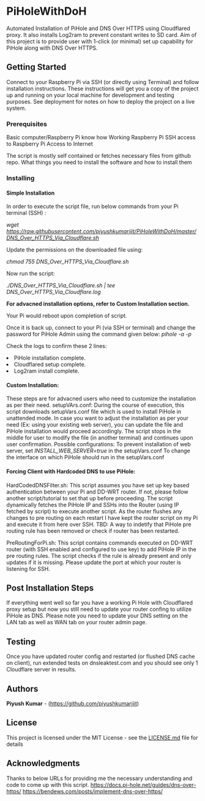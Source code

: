 # PiHoleWithDoH

Automated Installation of PiHole and DNS Over HTTPS using Cloudflared proxy. It also installs Log2ram to prevent constant writes to SD card.
Aim of this project is to provide user with 1-click (or minimal) set up capability for PiHole along with DNS Over HTTPS.

## Getting Started

Connect to your Raspberry Pi via SSH (or directly using Terminal) and follow installation instructions.
These instructions will get you a copy of the project up and running on your local machine for development and testing purposes. See deployment for notes on how to deploy the project on a live system.

### Prerequisites
Basic computer/Raspberry Pi know how
Working Raspberry Pi
SSH access to Raspberry Pi
Access to Internet

The script is mostly self contained or fetches necessary files from github repo.
What things you need to install the software and how to install them

### Installing
#### Simple Installation
In order to execute the script file, run below commands from your Pi terminal (SSH) :

<i>wget https://raw.githubusercontent.com/piyushkumarjiit/PiHoleWithDoH/master/DNS_Over_HTTPS_Via_Cloudflare.sh</i>

Update the permissions on the downloaded file using:

<i>chmod 755 DNS_Over_HTTPS_Via_Cloudflare.sh</i>

Now run the script:

<i>./DNS_Over_HTTPS_Via_Cloudflare.sh  | tee DNS_Over_HTTPS_Via_Cloudflare.log</i>

<b>For advacned installation options, refer to Custom Installation section. </b>

Your Pi would reboot upon completion of script. 

Once it is back up, connect to your Pi (via SSH or terminal) and change the password for PiHole Admin using the command given below:
<i>pihole -a -p <YourNewPassword> </i>

Check the logs to confirm these 2 lines:
<li>PiHole installation complete.</li>
<li>Cloudflared setup complete.</li>
<li>Log2ram install complete.</li>

#### Custom Installation:
These steps are for advacned users who need to customize the installation as per their need.
setupVArs.conf: During the course of execution, this script downloads setupVars.conf file which is used to install PiHole in unattended mode. In case you want to adjust the installation as per your need (Ex: using your existing web server), you can update the file and PiHole installation would proceed accordingly. The script stops in the middle for user to modify the file (in another terminal) and continues upon user confirmation.
Possible configurations:
To prevent installation of web server, set <i>INSTALL_WEB_SERVER=true</i> in the setupVars.conf
To change the interface on which PiHole should run <TBD> in the setupVars.conf

#### Forcing Client with Hardcoded DNS to use PiHole:
HardCodedDNSFilter.sh: This script assumes you have set up key based authentication between your Pi and DD-WRT router. If not, please follow another script/tutorial to set that up before proceeding.
The script dynamically fetches the PiHole IP and SSHs into the Router (using IP fetched by script) to execute another script.
As the router flushes any changes to pre routing on each restart I have kept the router script on my Pi and execute it from here over SSH.
TBD: A way to indetify that PiHole pre routing rule has been removed or check if router has been restarted.

PreRoutingForPi.sh: This script contains commands executed on DD-WRT router (with SSH enabled and configured to use key) to add PiHole IP in the pre routing rules. The script checks if the rule is already present and only updates if it is missing. Please update the port at which your router is listening for SSH.

## Post Installation Steps
If everything went well so far you have a working Pi Hole with Cloudflared proxy setup but now you still need to update your router confing to utilize PiHole as DNS.
Please note you need to update your DNS setting on the LAN tab as well as WAN tab on your router admin page.

## Testing
Once you have updated router config and restarted (or flushed DNS cache on client), run extended tests on dnsleaktest.com and you should see only 1 Cloudflare server in results. 

## Authors
**Piyush Kumar** - (https://github.com/piyushkumarjiit)

## License
This project is licensed under the MIT License - see the [LICENSE.md](LICENSE.md) file for details

## Acknowledgments
Thanks to below URLs for providing me the necessary understanding and code to come up with this script.
https://docs.pi-hole.net/guides/dns-over-https/
https://bendews.com/posts/implement-dns-over-https/
